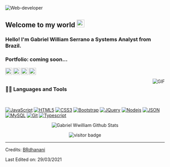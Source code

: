 ![Web-developer](https://avatars.githubusercontent.com/u/67422832?v=4)
    
## Welcome to my world <img src="https://github.com/TheDudeThatCode/TheDudeThatCode/blob/master/Assets/Earth.gif" width="24px">

### Hello! I'm Gabriel William Serrano a Systems Analyst from Brazil.

### Portfolio: coming soon...

<a href="https://www.linkedin.com/in/gabriel-william-3412251b9">
  <img align="left" alt="Gabriel William" width="22px" src="https://cdn.jsdelivr.net/npm/simple-icons@v3/icons/linkedin.svg" />
</a>
<a href="https://www.facebook.com/gabriel.william.9822">
  <img align="left" alt="Gabriel William" width="22px" src="https://cdn.jsdelivr.net/npm/simple-icons@v3/icons/facebook.svg" />
</a>
<a href="https://www.instagram.com/gabrielwilliam_s">
  <img align="left" alt="Gabriel William" width="22px" src="https://cdn.jsdelivr.net/npm/simple-icons@v3/icons/instagram.svg" />
</a>
<a href="https://youtu.be/X_zgw9GojSc">
  <img align="left" alt="Gabriel William" width="22px" src="https://cdn.jsdelivr.net/npm/simple-icons@v3/icons/youtube.svg" />
</a>

<br />
<br />

  <img align="right" alt="GIF" src="https://media.giphy.com/media/836HiJc7pgzy8iNXCn/giphy.gif" />
  
### 👨‍💻 Languages and Tools

<br />

[![JavaScript](https://img.shields.io/badge/-JavaScript-black?style=flat&logo=javascript&link=https://github.com/BRdhanani)](https://github.com/Gabriel-WilliamS) 
[![HTML5](https://img.shields.io/badge/-HTML5-E34F26?style=flat&logo=html5&logoColor=white&link=https://github.com/BRdhanani)](https://github.com/Gabriel-WilliamS) 
[![CSS3](https://img.shields.io/badge/-CSS3-1572B6?style=flat&logo=css3&link=https://github.com/BRdhanani)](https://github.com/Gabriel-WilliamS) 
[![Bootstrap](https://img.shields.io/badge/-Bootstrap-563D7C?style=flat&logo=bootstrap&link=https://github.com/BRdhanani)](https://github.com/Gabriel-WilliamS) 
[![JQuery](https://img.shields.io/badge/-JQuery-blue?style=flat&logo=jquery&link=https://github.com/BRdhanani)](https://github.com/Gabriel-WilliamS) 
[![Nodejs](https://img.shields.io/badge/-Nodejs-green?style=flat&logo=Node.js&link=https://github.com/BRdhanani)](https://github.com/Gabriel-WilliamS) 
[![JSON](https://img.shields.io/badge/-json-02569B?style=flat&logo=json&link=https://github.com/BRdhanani)](https://github.com/Gabriel-WilliamS)
[![MySQL](https://img.shields.io/badge/-MySQL-black?style=flat&logo=mysql&link=https://github.com/BRdhanani)](https://github.com/Gabriel-WilliamS)
[![Git](https://img.shields.io/badge/-Git-black?style=flat&logo=git&link=https://github.com/BRdhanani)](https://github.com/Gabriel-WilliamS) 
[![Typescript](https://img.shields.io/badge/-TypeScript-white?style=flat&logo=typescript&link=https://github.com/BRdhanani)](https://github.com/Gabriel-WilliamS)


<p align='center'>
  <img align="center" src="https://github-readme-stats.vercel.app/api?username=Gabriel-WilliamS&show_icons=true&title_color=fff&icon_color=79ff97&text_color=efefef&bg_color=24292e" alt="Gabriel Wwilliam Github Stats">
</p>

<p align='center'>
  <img src="https://visitor-badge.glitch.me/badge?page_id=Gabriel-WilliamS" alt="visitor badge"/>
</p>

-----

Credits: [BRdhanani](https://github.com/brdhanani)

Last Edited on: 29/03/2021
